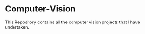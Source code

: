 # Computer-Vision
This Repository contains all the computer vision projects that I have undertaken.
